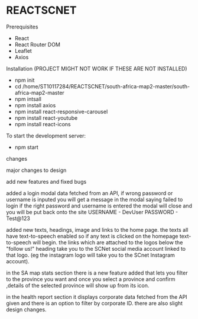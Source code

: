 # REACTSCNET
Prerequisites

- React
- React Router DOM
- Leaflet
- Axios

Installation (PROJECT MIGHT NOT WORK IF THESE ARE NOT INSTALLED)
- npm init
- cd /home/ST10117284/REACTSCNET/south-africa-map2-master/south-africa-map2-master
- npm intsall
- npm install axios
- npm install react-responsive-carousel
- npm install react-youtube
- npm install react-icons

To start the development server:
- npm start

changes


major changes to design

add new features and fixed bugs 

added a login modal data fetched from an API, if wrong password or username is inputed you will get a message in the modal saying failed to login if the right password and username is entered the modal will close and you will be put back onto the site USERNAME - DevUser PASSWORD - Test@123

added new texts, headings, image and links to the home page. the texts all have text-to-speech enabled so if any text is clicked on the homepage text-to-speech will begin. the links which are attached to the logos below the "follow us!" heading take you to the SCNet social media account linked to that logo. (eg the instagram logo will take you to the SCnet Instagram account).

in the SA map stats section there is a new feature added that lets you filter to the province you want and once you select a province and confirm ,details of the selected province will show up from its icon.

in the health report section it displays corporate data fetched from the API given and there is an option to filter by corporate ID. there are also slight design changes.
